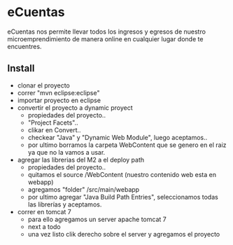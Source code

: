 eCuentas
========

eCuentas nos permite llevar todos los ingresos y egresos de nuestro microemprendimiento de manera online en cualquier lugar donde te encuentres.


Install
-------
- clonar el proyecto
- correr  "mvn eclipse:eclipse"
- importar proyecto en eclipse
- convertir el proyecto a dynamic proyect
    - propiedades del proyecto..
    - "Project Facets"..
    - clikar en Convert..
    - checkear "Java" y "Dynamic Web Module", luego aceptamos..
    - por ultimo borramos la carpeta WebContent que se genero en el raiz ya que no la vamos a usar.
- agregar las librerias del M2 a el deploy path
    - propiedades del proyecto..
    - quitamos el source /WebContent (nuestro contenido web esta en webapp)
    - agregamos "folder" /src/main/webapp
    - por ultimo agregar "Java Build Path Entries", seleccionamos todas las librerías y aceptamos.
- correr en tomcat 7
    - para ello agregamos un server apache tomcat 7
    - next a todo
    - una vez listo clik derecho sobre el server y agregamos el proyecto
